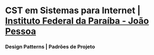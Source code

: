 # CST em Sistemas para Internet | [Instituto Federal da Paraíba - João Pessoa](https://www.ifpb.edu.br/joaopessoa)

### Design Patterns | Padrões de Projeto
